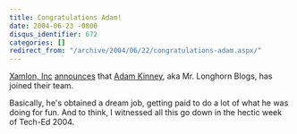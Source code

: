```yaml
---
title: Congratulations Adam!
date: 2004-06-23 -0800
disqus_identifier: 672
categories: []
redirect_from: "/archive/2004/06/22/congratulations-adam.aspx/"
---
```


[Xamlon, Inc](http://www.xamlon.com/)
[announces](http://home.businesswire.com/portal/site/google/index.jsp?ndmViewId=news_view&newsId=20040623005199&newsLang=en)
that [Adam Kinney](http://adamkinney.com/), aka Mr. Longhorn Blogs, has
joined their team.

Basically, he's obtained a dream job, getting paid to do a lot of what
he was doing for fun. And to think, I witnessed all this go down in the
hectic week of Tech-Ed 2004.


